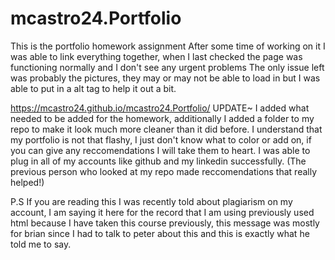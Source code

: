 # mcastro24.Portfolio
This is the portfolio homework assignment
After some time of working on it I was able to link everything together, when I last checked the page was functioning normally and I don't see any urgent problems
The only issue left was probably the pictures, they may or may not be able to load in but I was able to put in a alt tag to help it out a bit. 

https://mcastro24.github.io/mcastro24.Portfolio/ 
 UPDATE~
 I added what needed to be added for the homework, additionally I added a folder to my repo to make it look much more cleaner than it did before.
 I understand that my portfolio is not that flashy, I just don't know what to color or add on, if you can give any reccomendations I will take them to heart.
 I was able to plug in all of my accounts like github and my linkedin successfully. (The previous person who looked at my repo made reccomendations that really helped!)
 
 P.S If you are reading this I was recently told about plagiarism on my account, I am saying it here for the record that I am using previously used html because I have taken this course previously, this message was mostly for brian since I had to talk to peter about this and this is exactly what he told me to say.
